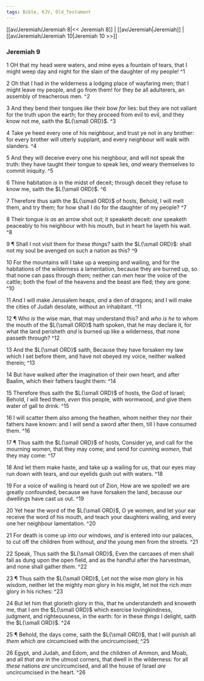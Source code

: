 ```yaml
---
tags: Bible, KJV, Old_Testament
---
```


[[av/Jeremiah/Jeremiah 8|<< Jeremiah 8]] | [[av/Jeremiah|Jeremiah]] | [[av/Jeremiah/Jeremiah 10|Jeremiah 10 >>]]

### Jeremiah 9

1 OH that my head were waters, and mine eyes a fountain of tears, that I might weep day and night for the slain of the daughter of my people! ^1

2 Oh that I had in the wilderness a lodging place of wayfaring men; that I might leave my people, and go from them! for they _be_ all adulterers, an assembly of treacherous men. ^2

3 And they bend their tongues _like_ their bow _for_ lies: but they are not valiant for the truth upon the earth; for they proceed from evil to evil, and they know not me, saith the $L{\small ORD}$. ^3

4 Take ye heed every one of his neighbour, and trust ye not in any brother: for every brother will utterly supplant, and every neighbour will walk with slanders. ^4

5 And they will deceive every one his neighbour, and will not speak the truth: they have taught their tongue to speak lies, _and_ weary themselves to commit iniquity. ^5

6 Thine habitation _is_ in the midst of deceit; through deceit they refuse to know me, saith the $L{\small ORD}$. ^6

7 Therefore thus saith the $L{\small ORD}$ of hosts, Behold, I will melt them, and try them; for how shall I do for the daughter of my people? ^7

8 Their tongue _is_ _as_ an arrow shot out; it speaketh deceit: _one_ speaketh peaceably to his neighbour with his mouth, but in heart he layeth his wait. ^8

9 ¶ Shall I not visit them for these _things?_ saith the $L{\small ORD}$: shall not my soul be avenged on such a nation as this? ^9

10 For the mountains will I take up a weeping and wailing, and for the habitations of the wilderness a lamentation, because they are burned up, so that none can pass through _them;_ neither can _men_ hear the voice of the cattle; both the fowl of the heavens and the beast are fled; they are gone. ^10

11 And I will make Jerusalem heaps, _and_ a den of dragons; and I will make the cities of Judah desolate, without an inhabitant. ^11

12 ¶ Who _is_ the wise man, that may understand this? and _who_ _is_ _he_ to whom the mouth of the $L{\small ORD}$ hath spoken, that he may declare it, for what the land perisheth _and_ is burned up like a wilderness, that none passeth through? ^12

13 And the $L{\small ORD}$ saith, Because they have forsaken my law which I set before them, and have not obeyed my voice, neither walked therein; ^13

14 But have walked after the imagination of their own heart, and after Baalim, which their fathers taught them: ^14

15 Therefore thus saith the $L{\small ORD}$ of hosts, the God of Israel; Behold, I will feed them, _even_ this people, with wormwood, and give them water of gall to drink. ^15

16 I will scatter them also among the heathen, whom neither they nor their fathers have known: and I will send a sword after them, till I have consumed them. ^16

17 ¶ Thus saith the $L{\small ORD}$ of hosts, Consider ye, and call for the mourning women, that they may come; and send for cunning _women_, that they may come: ^17

18 And let them make haste, and take up a wailing for us, that our eyes may run down with tears, and our eyelids gush out with waters. ^18

19 For a voice of wailing is heard out of Zion, How are we spoiled! we are greatly confounded, because we have forsaken the land, because our dwellings have cast _us_ out. ^19

20 Yet hear the word of the $L{\small ORD}$, O ye women, and let your ear receive the word of his mouth, and teach your daughters wailing, and every one her neighbour lamentation. ^20

21 For death is come up into our windows, _and_ is entered into our palaces, to cut off the children from without, _and_ the young men from the streets. ^21

22 Speak, Thus saith the $L{\small ORD}$, Even the carcases of men shall fall as dung upon the open field, and as the handful after the harvestman, and none shall gather _them_. ^22

23 ¶ Thus saith the $L{\small ORD}$, Let not the wise _man_ glory in his wisdom, neither let the mighty _man_ glory in his might, let not the rich _man_ glory in his riches: ^23

24 But let him that glorieth glory in this, that he understandeth and knoweth me, that I _am_ the $L{\small ORD}$ which exercise lovingkindness, judgment, and righteousness, in the earth: for in these _things_ I delight, saith the $L{\small ORD}$. ^24

25 ¶ Behold, the days come, saith the $L{\small ORD}$, that I will punish all _them_ _which_ _are_ circumcised with the uncircumcised; ^25

26 Egypt, and Judah, and Edom, and the children of Ammon, and Moab, and all _that_ _are_ in the utmost corners, that dwell in the wilderness: for all _these_ nations _are_ uncircumcised, and all the house of Israel _are_ uncircumcised in the heart. ^26
